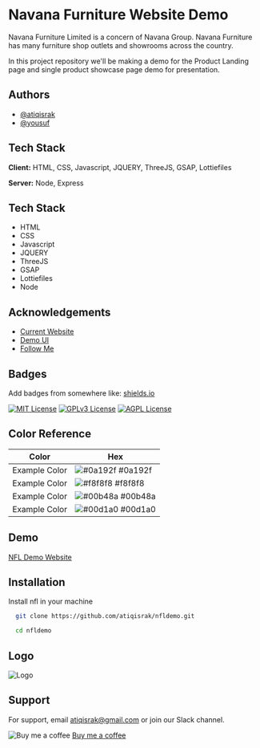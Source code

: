 
# Navana Furniture Website Demo

Navana Furniture Limited is a concern of Navana Group. Navana Furniture has many furniture shop outlets and showrooms across the country.

In this project repository we'll be making a demo for the Product Landing page and single product showcase page demo for presentation.



## Authors

- [@atiqisrak](https://www.github.com/atiqisrak)
- [@yousuf](https://www.github.com/atiqisrak)


## Tech Stack

**Client:** HTML, CSS, Javascript, JQUERY, ThreeJS, GSAP, Lottiefiles

**Server:** Node, Express


## Tech Stack

- HTML
- CSS
- Javascript
- JQUERY
- ThreeJS
- GSAP
- Lottiefiles
- Node




## Acknowledgements

 - [Current Website](https://www.navanafurniture.com/)
 - [Demo UI](https://github.com/matiassingers/awesome-readme)
 - [Follow Me](https://github.com/atiqisrak)



## Badges

Add badges from somewhere like: [shields.io](https://shields.io/)

[![MIT License](https://img.shields.io/badge/License-MIT-green.svg)](https://choosealicense.com/licenses/mit/)
[![GPLv3 License](https://img.shields.io/badge/License-GPL%20v3-yellow.svg)](https://opensource.org/licenses/)
[![AGPL License](https://img.shields.io/badge/license-AGPL-blue.svg)](http://www.gnu.org/licenses/agpl-3.0)

## Color Reference

| Color             | Hex                                                                |
| ----------------- | ------------------------------------------------------------------ |
| Example Color | ![#0a192f](https://via.placeholder.com/10/0a192f?text=+) #0a192f |
| Example Color | ![#f8f8f8](https://via.placeholder.com/10/f8f8f8?text=+) #f8f8f8 |
| Example Color | ![#00b48a](https://via.placeholder.com/10/00b48a?text=+) #00b48a |
| Example Color | ![#00d1a0](https://via.placeholder.com/10/00b48a?text=+) #00d1a0 |


## Demo

[NFL Demo Website](https://nfldemo.netlify.app/)


## Installation

Install nfl in your machine

```bash
  git clone https://github.com/atiqisrak/nfldemo.git
```
```bash
  cd nfldemo
```
    
## Logo

![Logo](https://www.navanafurniture.com/wp-content/uploads/2021/05/NFL-logo-for-Web.png)


## Support

For support, email atiqisrak@gmail.com or join our Slack channel.



![Buy me a coffee](https://helloimjessa.files.wordpress.com/2021/06/bmc-button.png)
[Buy me a coffee](https://www.buymeacoffee.com/atiqisrak)
